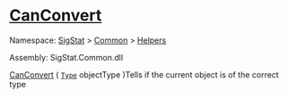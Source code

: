 # [CanConvert](./FeatureDescriptorJsonConverter-100664019.md)

Namespace: [SigStat]() > [Common](./../../README.md) > [Helpers](./../README.md)

Assembly: SigStat.Common.dll

[CanConvert](./FeatureDescriptorJsonConverter-100664019.md) ( [`Type`](https://docs.microsoft.com/en-us/dotnet/api/System.Type) objectType )Tells if the current object is of the correct type
